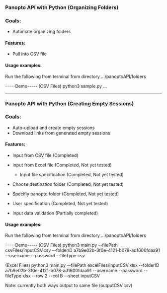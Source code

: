 ### Panopto API with Python (Organizing Folders)

### Goals:
* Automate organizing folders


#### Features:
* Pull into CSV file



#### Usage examples:
Run the following from terminal from directory .../panoptoAPI/folders

-----Demo-----
(CSV Files)
python3 sample.py ...




----------------------------------------
### Panopto API with Python (Creating Empty Sessions)

### Goals:
* Auto-upload and create empty sessions
* Download links from generated empty sessions


#### Features:
* Input from CSV file (Completed)
  
* Input from Excel file (Completed, Not yet tested)

    * Input file specification (Completed, Not yet tested)

* Choose destination folder (Completed, Not yet tested)

* Specifiy panopto folder (Completed, Not yet tested)

* User specification (Completed, Not yet tested)

* Input data validation (Partially completed)



#### Usage examples:
Run the following from terminal from directory .../panoptoAPI/folders

-----Demo-----
(CSV Files)
python3 main.py --filePath csvFiles/inputCSV.csv --folderID a7b9e02b-3f0e-4121-b078-ad1600fdaa91 --username <username> --password <password> --fileType csv

(Excel Files)
python3 main.py --filePath excelFiles/inputCSV.xlsx --folderID a7b9e02b-3f0e-4121-b078-ad1600fdaa91 --username <username> --password <password> --fileType xlsx --row 2 --col B --sheet inputCSV

Note: currently both ways output to same file (outputCSV.csv)